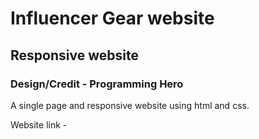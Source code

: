 # Influencer Gear website

## Responsive website

### Design/Credit - Programming Hero

A single page and responsive website using html and css.

Website link - []()
